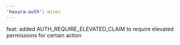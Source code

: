 ```yaml
---
'hasura-auth': minor
---
```


feat: added AUTH_REQUIRE_ELEVATED_CLAIM to require elevated permissions for certain action

